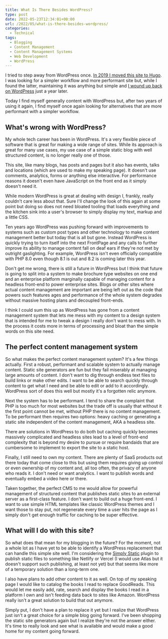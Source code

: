 ```yaml
---
title: What Is There Besides WordPress?
type: post
date: 2022-05-23T12:34:01+00:00
url: /2022/05/what-is-there-besides-wordpress/
categories:
  - Technical
tags:
  - Blogging
  - Content Management
  - Content Management Systems
  - Web Development
  - WordPress
---
```


I tried to step away from WordPress once. [In 2019 I moved this site to Hugo][1]. I was looking for a simpler workflow and more performant site but, while I found the latter, maintaining it was anything but simple and [I wound up back on WordPress][2] just a year later.

Today I find myself generally content with WordPress but, after two years of using it again, I find myself once again looking for alternatives that are more performant with a simpler workflow.

## What's wrong with WordPress?

My whole tech career has been in WordPress. It's a very flexible piece of software that is great for making a wide range of sites. While its approach is great for many use cases, my use case of a simple static blog with well structured content, is no longer really one of those.

This site, like many blogs, has posts and pages but it also has events, talks and locations (which are used to make my speaking page). It doesn't use comments, analytics, forms or anything else interactive. For performance reasons it doesn't even have JavaScript on the front end as it simply doesn't need it.

While modern WordPress is great at dealing with design I, frankly, really couldn't care less about that. Sure I'll change the look of this again at some point but doing so does not need bloated tooling that loads everything and the kitchen sink into a user's browser to simply display my text, markup and a little CSS.

Ten years ago WordPress was pushing forward with improvements to systems such as custom post types and other technology to make content management better but today that is all but gone. Instead WordPress is quickly trying to turn itself into the next FrontPage and any calls to further improve its ability to manage content fall on deaf ears if they're not met by outright gaslighting. For example, WordPress isn't even officially compatible with PHP 8.0 even though 8.1 is out and 8.2 is coming later this year.

Don't get me wrong, there is still a future in WordPress but I think that future is going to split into a system to make brochure type websites on one end and an enterprise platform marginally capable of managing content for a headless front-end to power enterprise sites. Blogs or other sites where actual content management are important are being left out as the code that powers such features ages and performance of the whole system degrades without massive hosting plans and decoupled front-ends.

I think I could sum this up as WordPress has gone from a content management system that lets me mess with my content to a design system that is intended for me to tweak a design I really don't want to mess with. In the process it costs more in terms of processing and bloat than the simple words on this site need.

## The perfect content management system

So what makes the perfect content management system? It's a few things actually. First a robust, performant and scalable system to actually manage content. Static site generators are fun but they fail miserably at managing large amounts of content. I don't want to dig through endless text files to build links or make other edits. I want to be able to search quickly through content to get what I need and be able to edit or add to it accordingly. WordPress sort of does this well but mostly it's a forgotten relic anymore.

Next the system has to be performant. I tend to share the complaint that PHP is too much for most websites but the trade off is usually that without it the first point cannot be met, without PHP there is no content management. To be performant then requires two options: heavy caching or generating a static site independent of the content management, AKA a headless site.

There are solutions in WordPress to do both but caching quickly becomes massively complicated and headless sites lead to a level of front-end complexity that is beyond my desire to pursue or require bandaids that are cumbersome to implement to export the site to a static host.

Finally, I still need to own my content. There are plenty of SaaS products out there today that come close to this but using them requires giving up control or even ownership of my content and, all too often, the privacy of anyone who reads it. I don't need or want analytics. I want to publish words and eventually embed a video here or there.

Taken together, the perfect CMS to me would allow for powerful management of structured content that publishes static sites to an external server as a first-class feature. I don't want to build out a huge front-end. I want to use simple HTML templates like classic WordPress themes and I want those to stay put, not regenerate every time a user hits the page as I simply don't get enough traffic for caching to be super effective.

## What will I do with this site?

So what does that mean for my blogging in the future? For the moment, not a whole lot as I have yet to be able to identify a WordPress replacement that can handle this simple site well. I'm considering the [Simply Static][3] plugin to publish static files to something like Netlify or Vercel (I would use Atlas but it doesn't support such publishing, at least not yet) but that seems like more of a temporary solution than a long-term one.

I also have plans to add other content to it as well. On top of my speaking page I would like to catalog the books I read to replace GoodReads. This would let me easily add, rate, search and display the books I read in a platform I own and isn't feeding data back to sites like Amazon. WordPress really isn't a great solution to build that out anymore.

Simply put, I don't have a plan to replace it yet but I realize that WordPress just isn't a great choice for a simple blog going forward. I've been shopping the static site generators again but I realize they're not the answer either. It's time to really look and see what is available and would make a good home for my content going forward.

 [1]: /2019/08/its-time-for-a-new-site/
 [2]: /2021/07/its-time-for-a-new-site-2/
 [3]: https://wordpress.org/plugins/simply-static/